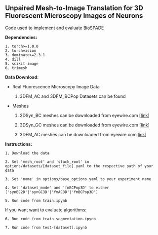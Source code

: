 ## **Unpaired Mesh-to-Image Translation for 3D Fluorescent Microscopy Images of Neurons**

Code used to implement and evaluate BioSPADE

**Dependencies:**

    1. torch>=1.0.0
    2. torchvision
    3. dominate>=2.3.1
    4. dill
    5. scikit-image
    6. trimesh

**Data Download:**

- Real Fluorescence Microscopy Image Data

    1. 3DFM_AC and 3DFM_BCPop Datasets can be found 

- Meshes

    1. 2DSyn_BC meshes can be downloaded from eyewire.com [<a href="http://museum.eyewire.org/?neurons=60020,60033,60360,60374,60380,60383,60386,60388,60389,60404,60410,60414,60415,60421,60439,60442,60450,60458,60460,60462,60478,60488,60491,60497,60498,60504,60505,60510,60514,60519,60522,60523,60528,60541,60542,60615,60617,60618,60619,60620,60621&browse=1" target="_blank">link</a>]

    2. 3DSyn_GC meshes can be downloaded from eyewire.com [<a href="http://museum.eyewire.org/?neurons=17084,17097,17114,17140,20005,20011,20019,20071,20129,20140,20178,20181,20208,26023,26027,26028,26057,26068,26089,26125,26141,26148,26191,30002,30003&browse=1" target="_blank">link</a>]
    
    3. 3DFM_AC meshes can be downloaded from eyewire.com <a href="http://museum.eyewire.org/?neurons=20196,20204,70164,70171,70176,70182,70183,70185,70189,70193,70203,70205,70222,70225,70225,70229,70230,70237&browse=1" target="_blank">link</a>]

**Instructions:**

    1. Download the data
    
    2. Set 'mesh_root' and 'stack_root' in options/datasets/[dataset_file].yaml to the respective path of your data
    
    3. Set 'name' in options/base_options.yaml to your experiment name
    
    4. Set 'dataset_mode' and 'fmBCPop3D' to either ['synBC2D'|'synGC3D'|'fmAC3D'|'fmBCPop3D']
    
    5. Run code from train.ipynb
    
If you want want to evaluate algorithms:

    6. Run code from train-segmentation.ipynb
    
    7. Run code from test-[dataset].ipynb
    
    
    
